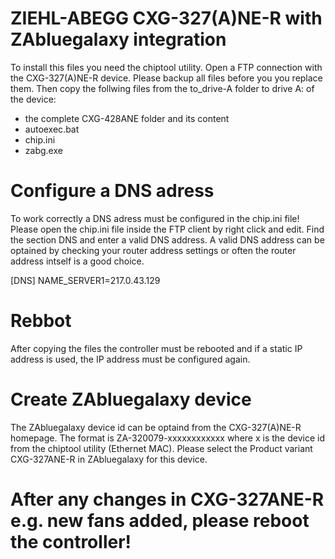 # ZIEHL-ABEGG CXG-327(A)NE-R with ZAbluegalaxy integration

To install this files you need the chiptool utility. Open a FTP connection with the CXG-327(A)NE-R device.
Please backup all files before you you replace them. Then copy the follwing files from the to_drive-A folder to drive A: of the device:
- the complete CXG-428ANE folder and its content
- autoexec.bat 
- chip.ini 
- zabg.exe 

# Configure a DNS adress
To work correctly a DNS adress must be configured in the chip.ini file! Please open the chip.ini file inside the FTP client 
by right click and edit. Find the section DNS and enter a valid DNS address. A valid DNS address can be optained by checking your router address settings 
or often the router address intself is a good choice. 

[DNS]
NAME_SERVER1=217.0.43.129

# Rebbot
After copying the files the controller must be rebooted and if a static IP address is used, the IP address must be configured again.

# Create ZAbluegalaxy device
The ZAbluegalaxy device id can be optaind from the CXG-327(A)NE-R homepage. The format is ZA-320079-xxxxxxxxxxxx where x is the device id from the chiptool utility (Ethernet MAC). Please select the Product variant CXG-327ANE-R in ZAbluegalaxy for this device.

# After any changes in CXG-327ANE-R e.g. new fans added, please reboot the controller!


